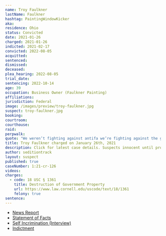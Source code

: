 ```yaml
---
name: Troy Faulkner
lastName: Faulkner
hashtag: PaintingWindowKicker
aka:
residence: Ohio
status: Convicted
date: 2021-01-26
charged: 2021-01-26
indicted: 2021-02-17
convicted: 2022-08-05
acquitted:
sentenced:
dismissed:
deceased:
plea_hearing: 2022-08-05
trial_date:
sentencing: 2022-10-14
age: 39
occupation: Business Owner (Faulkner Painting)
affiliations:
jurisdiction: Federal
image: /images/preview/troy-faulkner.jpg
suspect: troy-faulkner.jpg
booking:
courtroom:
courthouse:
raid:
perpwalk:
quote: "We weren’t fighting against antifa we’re fighting against the government"
title: Troy Faulkner charged on January 26th, 2021
description: Click for latest case details. Suspects innocent until proven guilty.
author: seditiontrack
layout: suspect
published: true
caseNumber: 1:21-cr-126
videos:
charges:
  - code: 18 USC § 1361
    title: Destruction of Government Property
    url: https://www.law.cornell.edu/uscode/text/18/1361
    felony: true
sentence:
---
```


- [News Report](https://lawandcrime.com/u-s-capitol-siege/genius-wore-jacket-with-his-companys-name-and-phone-number-on-it-while-storming-the-capitol/)
- [Statement of Facts](https://www.justice.gov/usao-dc/case-multi-defendant/file/1371376/download)
- [Self Incrimination (Interview)](https://patch.com/ohio/columbus/s/hdvoa/ohio-man-joins-raid-u-s-capitol-i-shouldn-t-have-kicked-window)
- [Indictment](https://extremism.gwu.edu/sites/g/files/zaxdzs2191/f/Troy%20Elbert%20Faulkner%20Indictment.pdf)
